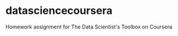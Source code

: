 datasciencecoursera
===================

Homework assignment for  The Data Scientist's Toolbox on Coursera
